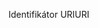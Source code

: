 <span data-ttu-id="bc4ad-101">Identifikátor URI</span><span class="sxs-lookup"><span data-stu-id="bc4ad-101">URI</span></span>